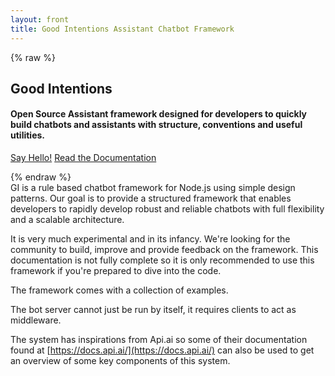 ```yaml
---
layout: front
title: Good Intentions Assistant Chatbot Framework
---
```


{% raw %}
<div class="bar bar-light bar-hero">
  <div class="wrapper">
  <h2>Good Intentions</h2>
  <h4>Open Source Assistant framework designed for developers to quickly build chatbots and assistants with structure, conventions and useful utilities.</h4>

  <a href="javascript: Site.converse_send('hello', false);" class="button button-ghost">Say Hello!</a>
  <a href="/docs" onclick="Site.converse_send('go to docs', false); return false;" class="button button-primary">Read the Documentation</a>
  </div>
</div>
{% endraw %}


<div class="wrapper">
GI is a rule based chatbot framework for Node.js using simple design patterns. Our goal is to provide a structured framework that enables developers to rapidly develop robust and reliable chatbots with full flexibility and a scalable architecture.

It is very much experimental and in its infancy. We're looking for the community to build, improve and provide feedback on the framework. This documentation is not fully complete so it is only recommended to use this framework if you're prepared to dive into the code.

The framework comes with a collection of examples.

The bot server cannot just be run by itself, it requires clients to act as middleware.

The system has inspirations from Api.ai so some of their documentation found at [https://docs.api.ai/](https://docs.api.ai/) can also be used to get an overview of some key components of this system.
</div>